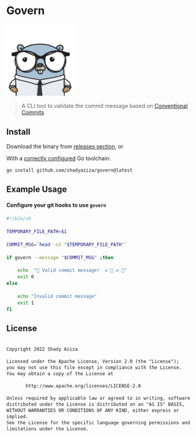 # Govern

<img src="./assets/logo.png" alt="Govenr Logo" width="175"/>

> A CLI tool to validate the commit message based on [Conventional Commits](https://www.conventionalcommits.org/en/v1.0.0/)

## Install

Download the binary from [releases section](https://github.com/shadyaziza/govern/releases), or

With a [correctly configured](https://golang.org/doc/install#testing) Go toolchain:

```sh
go install github.com/shadyaziza/govern@latest
```

## Example Usage

#### Configure your git hooks to use `govern`

```sh
#!/bin/sh

TEMPORARY_FILE_PATH=$1

COMMIT_MSG=`head -n1 "$TEMPORARY_FILE_PATH"`

if govern --message "$COMMIT_MSG" ;then

    echo  "💪 Valid commit message!  ✔️ 🎯 ✔️ 🎯"
    exit 0
else

	echo "Invalid commit message"
    exit 1
fi

```

## License

```

Copyright 2022 Shady Aziza

Licensed under the Apache License, Version 2.0 (the "License");
you may not use this file except in compliance with the License.
You may obtain a copy of the License at

       http://www.apache.org/licenses/LICENSE-2.0

Unless required by applicable law or agreed to in writing, software
distributed under the License is distributed on an "AS IS" BASIS,
WITHOUT WARRANTIES OR CONDITIONS OF ANY KIND, either express or implied.
See the License for the specific language governing permissions and
limitations under the License.
```
